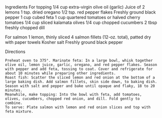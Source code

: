 
Ingredients
For topping
1/4 cup extra-virgin olive oil (garlic)
Juice of 2 lemons
1 tsp. dried oregano
1/2 tsp. red pepper flakes
Freshly ground black pepper
1 cup cubed feta
1 cup quartered tomatoes or halved cherry tomatoes
1/4 cup sliced kalamata olives
1/4 cup chopped cucumbers 
2 tbsp freshly chopped dill

For salmon
1 lemon, thinly sliced
4 salmon fillets (12-oz. total), patted dry with paper towels 
Kosher salt
Freshly ground black pepper

Directions

    Preheat oven to 375°. Marinate feta: In a large bowl, whisk together olive oil, lemon juice, garlic, oregano, and red pepper flakes. Season with pepper and add feta, tossing to coat. Cover and refrigerate for about 10 minutes while preparing other ingredients.
    Roast fish: Scatter the sliced lemon and red onion at the bottom of a large baking dish. Add salmon fillets, skin side down, to baking dish. Season with salt and pepper and bake until opaque and flaky, 18 to 20 minutes.
    Meanwhile, make topping: Into the bowl with feta, add tomatoes, olives, cucumbers, chopped red onion, and dill. Fold gently to combine.
    To serve: Plate salmon with lemon and red onion slices and top with feta mixture.

